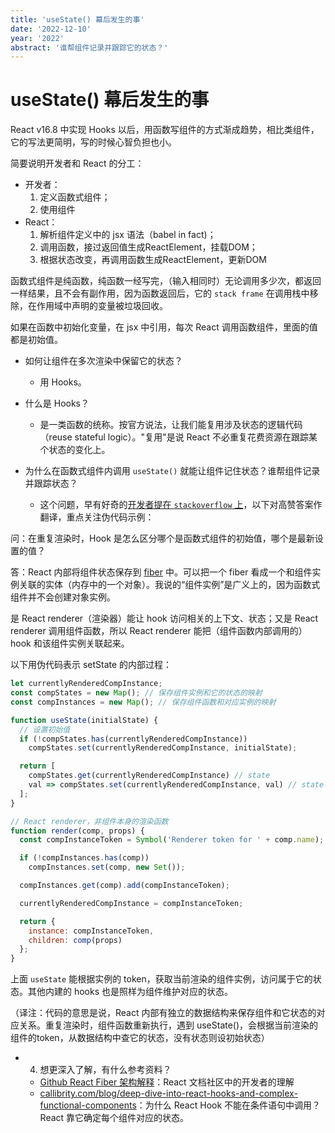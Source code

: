 ```yaml
---
title: 'useState() 幕后发生的事'
date: '2022-12-10'
year: '2022'
abstract: '谁帮组件记录并跟踪它的状态？'
---
```


# useState() 幕后发生的事

React v16.8 中实现 Hooks 以后，用函数写组件的方式渐成趋势，相比类组件，它的写法更简明，写的时候心智负担也小。

简要说明开发者和 React 的分工：
  - 开发者：
    1. 定义函数式组件；
    2. 使用组件
  - React：
    1. 解析组件定义中的 jsx 语法（babel in fact)；
    2. 调用函数，接过返回值生成ReactElement，挂载DOM；
    3. 根据状态改变，再调用函数生成ReactElement，更新DOM

函数式组件是纯函数，纯函数一经写完，（输入相同时）无论调用多少次，都返回一样结果，且不会有副作用，因为函数返回后，它的 `stack frame` 在调用栈中移除，在作用域中声明的变量被垃圾回收。

如果在函数中初始化变量，在 jsx 中引用，每次 React 调用函数组件，里面的值都是初始值。

- 如何让组件在多次渲染中保留它的状态？
  - 用 Hooks。

- 什么是 Hooks？
  - 是一类函数的统称。按官方说法，让我们能复用涉及状态的逻辑代码（reuse stateful logic）。"复用"是说 React 不必重复花费资源在跟踪某个状态的变化上。

- 为什么在函数式组件内调用 `useState()` 就能让组件记住状态？谁帮组件记录并跟踪状态？
  - 这个问题，早有好奇的[开发者提在 `stackoverflow` 上](https://stackoverflow.com/questions/53729917/react-hooks-whats-happening-under-the-hood)，以下对高赞答案作翻译，重点关注伪代码示例：

问：在重复渲染时，Hook 是怎么区分哪个是函数式组件的初始值，哪个是最新设置的值？

答：React 内部将组件状态保存到 [fiber](https://github.com/acdlite/react-fiber-architecture#what-is-a-fiber) 中。可以把一个 fiber 看成一个和组件实例关联的实体（内存中的一个对象）。我说的“组件实例”是广义上的，因为函数式组件并不会创建对象实例。

是 React renderer（渲染器）能让 hook 访问相关的上下文、状态；又是 React renderer 调用组件函数，所以 React renderer 能把（组件函数内部调用的）hook 和该组件实例关联起来。

以下用伪代码表示 setState 的内部过程：

```js
let currentlyRenderedCompInstance;
const compStates = new Map(); // 保存组件实例和它的状态的映射
const compInstances = new Map(); // 保存组件函数和对应实例的映射

function useState(initialState) {
  // 设置初始值
  if (!compStates.has(currentlyRenderedCompInstance))
    compStates.set(currentlyRenderedCompInstance, initialState);

  return [
    compStates.get(currentlyRenderedCompInstance) // state
    val => compStates.set(currentlyRenderedCompInstance, val) // state setter
  ];
}

// React renderer，非组件本身的渲染函数
function render(comp, props) {
  const compInstanceToken = Symbol('Renderer token for ' + comp.name);

  if (!compInstances.has(comp))
    compInstances.set(comp, new Set());

  compInstances.get(comp).add(compInstanceToken);

  currentlyRenderedCompInstance = compInstanceToken;

  return {
    instance: compInstanceToken,
    children: comp(props)
  };
}
```

上面 `useState` 能根据实例的 token，获取当前渲染的组件实例，访问属于它的状态。其他内建的 hooks 也是照样为组件维护对应的状态。

（译注：代码的意思是说，React 内部有独立的数据结构来保存组件和它状态的对应关系。重复渲染时，组件函数重新执行，遇到 useState()，会根据当前渲染的组件的token，从数据结构中查它的状态，没有状态则设初始状态）

- 4. 想更深入了解，有什么参考资料？
  - [Github React Fiber 架构解释](https://github.com/acdlite/react-fiber-architecture#what-is-a-fiber)：React 文档社区中的开发者的理解
  - [callibrity.com/blog/deep-dive-into-react-hooks-and-complex-functional-components](https://www.callibrity.com/blog/deep-dive-into-react-hooks-and-complex-functional-components)：为什么 React Hook 不能在条件语句中调用？React 靠它确定每个组件对应的状态。